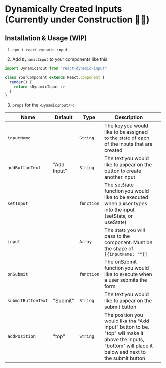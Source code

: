 # Dynamically Created Inputs (Currently under Construction 👷‍♂️)

## Installation & Usage (WIP)

1. `npm i react-dynamic-input`

2. Add `DynamicInput` to your components like this:

```js
import DynamicInput from "react-dynamic-input"

class YourComponent extends React.Component {
  render() {
    return <DynamicInput />
  }
}
```

3.  `props` for the `<DynamicInput/>`:
    
| Name               	| Default     	| Type       	| Description                                                                                                                                               	|   	|
|--------------------	|-------------	|------------	|-----------------------------------------------------------------------------------------------------------------------------------------------------------	|---	|
| `inputName`        	|             	| `String`   	| The key you would like to be assigned to the state of each of the inputs that are created                                                                 	|   	|
| `addButtonText`     	| "Add Input" 	| `String`   	| The text you would like to appear on the button to create another input                                                                                   	|   	|
| `setInput`         	|             	| `function` 	| The setState function you would like to be executed when a user types into the input (setState, or useState)                                              	|   	|
| `input`            	|             	| `Array`    	| The state you will pass to the component. Must be the shape of `[{inputName: ""}]`                                                                        	|   	|
| `onSubmit`         	|             	| `function` 	| The onSubmit function you would like to execute when a user submits the form                                                                              	|   	|
| `submitButtonText` 	| "Submit"    	| `String`   	| The text you would like to appear on the submit button                                                                                                    	|   	|
| `addPosition`      	| "top"       	| `String`   	| The position you would like the "Add Input" button to be. "top" will make it above the inputs, "bottom" will place it below and next to the submit button 	|   	|
